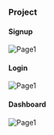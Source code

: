 ### Project 

#### Signup 
![Page1](https://raw.githubusercontent.com/Siddharth-2954/Employee-Management-System/tree/master/f/src/assets/signup.jpg)


#### Login
![Page1](https://raw.githubusercontent.com/Siddharth-2954/Employee-Management-System/master/assets/login.jpg)

#### Dashboard
![Page1](https://raw.githubusercontent.com/Siddharth-2954/Employee-Management-System/master/assets/dashboard.jpg)
